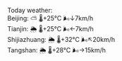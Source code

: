 Today weather:  
Beijing: ⛅️  🌡️+25°C 🌬️↓7km/h  
Tianjin: 🌦   🌡️+25°C 🌬️←7km/h  
Shijiazhuang: 🌦   🌡️+32°C 🌬️↖20km/h  
Tangshan: 🌦   🌡️+28°C 🌬️→15km/h  
